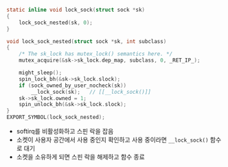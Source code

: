 ```c title=lock_sock()
static inline void lock_sock(struct sock *sk)
{
	lock_sock_nested(sk, 0);
}
```


```c title=lock_sock_nested()
void lock_sock_nested(struct sock *sk, int subclass)
{
	/* The sk_lock has mutex_lock() semantics here. */
	mutex_acquire(&sk->sk_lock.dep_map, subclass, 0, _RET_IP_);

	might_sleep();
	spin_lock_bh(&sk->sk_lock.slock);
	if (sock_owned_by_user_nocheck(sk))
		__lock_sock(sk);   // [[__lock_sock()]]
	sk->sk_lock.owned = 1;
	spin_unlock_bh(&sk->sk_lock.slock);
}
EXPORT_SYMBOL(lock_sock_nested);
```

- softirq를 비활성화하고 스핀 락을 잡음
- 소켓이 사용자 공간에서 사용 중인지 확인하고 사용 중이라면 `__lock_sock()` 함수로 대기
- 소켓을 소유하게 되면 스핀 락을 해제하고 함수 종료

